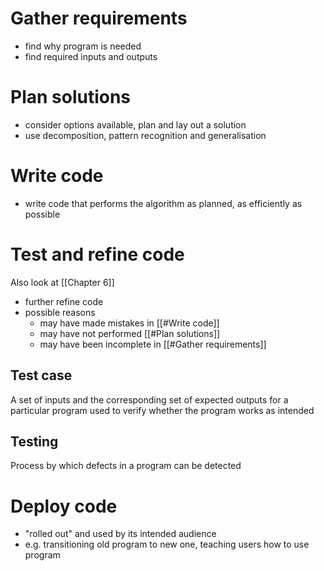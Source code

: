 # Gather requirements

- find why program is needed
- find required inputs and outputs

# Plan solutions

- consider options available, plan and lay out a solution
- use decomposition, pattern recognition and generalisation

# Write code

- write code that performs the algorithm as planned, as efficiently as possible

# Test and refine code

 Also look at [[Chapter 6]]

- further refine code
- possible reasons
	- may have made mistakes in [[#Write code]]
	- may have not performed [[#Plan solutions]]
	- may have been incomplete in [[#Gather requirements]]

## Test case

A set of inputs and the corresponding set of expected outputs for a particular program used to verify whether the program works as intended

## Testing

Process by which defects in a program can be detected

# Deploy code

- "rolled out" and used by its intended audience
- e.g. transitioning old program to new one, teaching users how to use program